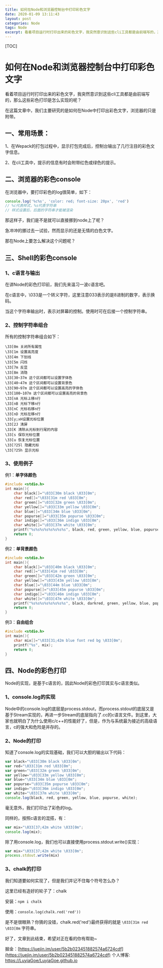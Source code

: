 ```yaml
---
title: 如何在Node和浏览器控制台中打印彩色文字
date: 2020-01-09 13:11:43
layout: post
categories: Node
tags: Node
excerpt: 看着项目运行时打印出来的彩色文字，我突然意识到这些cli工具都是由前端写的，那么这些彩色打印是怎么实现的呢？
---
```


[TOC]

# 如何在Node和浏览器控制台中打印彩色文字

看着项目运行时打印出来的彩色文字，我突然意识到这些cli工具都是由前端写的，那么这些彩色打印是怎么实现的呢？

在这篇文章中，我们主要研究的是如何在Node中打印出彩色文字，浏览器的只是附带。

## 一、常用场景：

1、在Wepack的打包过程中，显示打包完成后，控制台输出了几行注目的彩色文字信息。

2、在cli工具中，提示的信息有时会附带红色或绿色的提示。



## 二、浏览器的彩色console

在浏览器中，要打印彩色的log很简单，如下：

```js
console.log('%c%s', 'color: red; font-size: 20px', 'red')
// %c代表样式，%s代表字符串
// 样式设置后，后面的字符串才能被渲染
```

那这样子，我们是不是就可以直接挪到node上了呢？

急冲冲的挪过去一试验，然而显示的还是无情的白色文字。

那在Node上要怎么解决这个问题呢？

## 三、Shell的彩色console

### 1、c语言与输出

在讲Node的彩色打印前，我们先来温习一波c语言吧。

在c语言中，\033是一个转义字符，这里注意033表示的是8进制的数字，表示换码。

当这个字符串输出时，表示对屏幕的控制。使用时可在后接一个控制字符串。

### 2、控制字符串组合

所有的控制字符串组合如下：

```
\33[0m 关闭所有属性
\33[1m 设置高亮度
\33[4m 下划线
\33[5m 闪烁
\33[7m 反显
\33[8m 消隐
\33[30~37m 这个区间都可以设置字体色
\33[40~47m 这个区间都可以设置背景色
\33[90~97m 这个区间都可以设置高亮的字体色
\33[100~107m 这个区间都可以设置高亮的背景色
\33[nA 光标上移n行
\33[nB 光标下移n行
\33[nC 光标右移n行
\33[nD 光标左移n行
\33[y;xH设置光标位置
\33[2J 清屏
\33[K 清除从光标到行尾的内容
\33[s 保存光标位置
\33[u 恢复光标位置
\33[?25l 隐藏光标
\33[?25h 显示光标
```

### 3、使用例子

例1：**单字体颜色**

```c
#include <stdio.h>
int main(){
    char black[]="\033[30m black \033[0m";
    char red[]="\033[31m red \033[0m";
    char green[]="\033[32m green \033[0m";
    char yellow[]="\033[33m yellow \033[0m";
    char blue[]="\033[34m blue \033[0m";
    char popurse[]="\033[35m popurse \033[0m";
    char indigo[]="\033[36m indigo \033[0m";
    char white[]="\033[37m white \033[0m";
    printf("%s%s%s%s%s%s%s%s", black, red, green, yellow, blue, popurse, indigo, white);
    return 0;
}
```

例2：**单背景颜色**

```c
#include <stdio.h>
int main(){
    char black[]="\033[40m black \033[0m";
    char red[]="\033[41m red \033[0m";
    char green[]="\033[42m green \033[0m";
    char yellow[]="\033[43m yellow \033[0m";
    char blue[]="\033[44m blue \033[0m";
    char popurse[]="\033[45m popurse \033[0m";
    char indigo[]="\033[46m indigo \033[0m";
    char white[]="\033[47m white \033[0m";
    printf("%s%s%s%s%s%s%s%s", black, darkred, green, yellow, blue, popurse, indigo, white);
    return 0;
}
```

例3：**自由组合**

```c
#include <stdio.h>
int main(){
    char mix[]="\033[31;42m blue font red bg \033[0m";
    printf("%s", mix);
    return 0;
}
```

## 四、Node的彩色打印

Node的实现，是基于c语言的，因此Node的彩色打印其实与c语言类似。

### 1、console.log的实现

Node中的console.log的底层是process.stdout，而process.stdout的底层又是基于Stream实现的，再进一步Stream的底层指向了.cc的c语言文件。到这里，大家也就明白了为什么使用c/c++的性能好了，但是，作为与系统最为接近的高级语言，c的强大和危险是并存的。

### 2、Node的打印

知道了console.log的实现基础，我们可以大胆的输出以下代码：

```js
var black="\033[30m black \033[0m";
var red="\033[31m red \033[0m";
var green="\033[32m green \033[0m";
var yellow="\033[33m yellow \033[0m";
var blue="\033[34m blue \033[0m";
var popurse="\033[35m popurse \033[0m";
var indigo="\033[36m indigo \033[0m";
var white="\033[37m white \033[0m";
console.log(black, red, green, yellow, blue, popurse, white);
```

毫无意外，我们打印出了彩色的log。

同样的，按照c语言的混搭，有：

```js
var mix="\033[37;42m white \033[0m";
console.log(mix);
```

除了用console.log，我们也可以直接使用process.stdout.write()实现：

```js
var mix="\033[37;42m white \033[0m";
process.stdout.write(mix)
```

### 3、chalk的打印

我们知道要如何实现了，但是我们并记不住每个符号怎么办？

这里已经有造好的轮子了：chalk

安装：`npm i chalk`

使用：`console.log(chalk.red('red'))`

是不是很眼熟？你猜的没错，chalk.red('red')最终获得的就是 `\033[31m red \033[0m` 字符串。

好了，文章到此结束，希望对正在看的你有帮助~

掘金：[https://juejin.im/user/5b2b023451882574a6724cdf](https://juejin.im/user/5b2b023451882574a6724cdf)
个人博客: [https://LuyiaGoe/LuyiaGoe.github.io](https://LuyiaGoe/LuyiaGoe.github.io)
